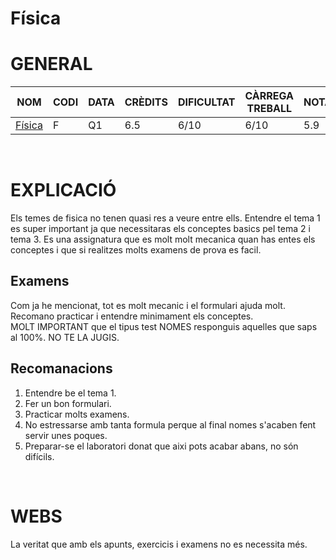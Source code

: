 # Física
# GENERAL
| NOM | CODI | DATA | CRÈDITS | DIFICULTAT | CÀRREGA TREBALL | NOTA |
| --- | --- | --- | --- | --- | --- | --- |
| [Física](https://fisica.upc.edu/ca/fisica-1/SF11-FIB/docencia/fisica-1) | F | Q1 | 6.5 | 6/10 | 6/10 | 5.9 |

<br>

# EXPLICACIÓ
Els temes de fisica no tenen quasi res a veure entre ells. Entendre el tema 1 es super important ja que necessitaras els conceptes basics pel tema 2 i tema 3. Es una assignatura que es molt molt mecanica quan has entes els conceptes i que si realitzes molts examens de prova es facil.

## Examens
Com ja he mencionat, tot es molt mecanic i el formulari ajuda molt. Recomano practicar i entendre minimament els conceptes.<br>
MOLT IMPORTANT que el tipus test NOMES responguis aquelles que saps al 100%. NO TE LA JUGIS.

## Recomanacions
1. Entendre be el tema 1.
2. Fer un bon formulari.
3. Practicar molts examens.
4. No estressarse amb tanta formula perque al final nomes s'acaben fent servir unes poques.
5. Preparar-se el laboratori donat que aixi pots acabar abans, no són difícils.

<br>

# WEBS
La veritat que amb els apunts, exercicis i examens no es necessita més.